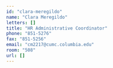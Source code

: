 ```yaml
---
id: "clara-meregildo"
name: "Clara Meregildo"
letters: []
title: "HR Administrative Coordinator"
phone: "851-5276"
fax: "851-5256"
email: "cm2217@cumc.columbia.edu"
room: "508"
url: []
---
```

